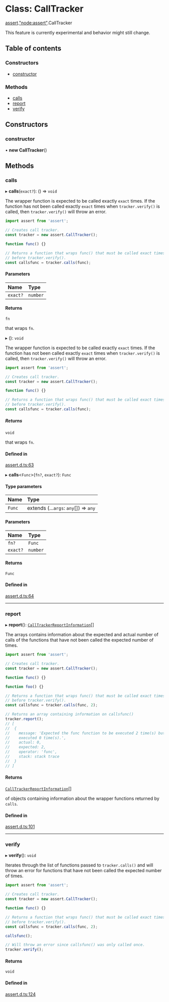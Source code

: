 # Class: CallTracker

[assert](../modules/assert.md).["node:assert"](../modules/assert._node_assert_.md).CallTracker

This feature is currently experimental and behavior might still change.

## Table of contents

### Constructors

- [constructor](assert._node_assert_.CallTracker.md#constructor)

### Methods

- [calls](assert._node_assert_.CallTracker.md#calls)
- [report](assert._node_assert_.CallTracker.md#report)
- [verify](assert._node_assert_.CallTracker.md#verify)

## Constructors

### constructor

• **new CallTracker**()

## Methods

### calls

▸ **calls**(`exact?`): () => `void`

The wrapper function is expected to be called exactly `exact` times. If the
function has not been called exactly `exact` times when `tracker.verify()` is called, then `tracker.verify()` will throw an
error.

```js
import assert from 'assert';

// Creates call tracker.
const tracker = new assert.CallTracker();

function func() {}

// Returns a function that wraps func() that must be called exact times
// before tracker.verify().
const callsfunc = tracker.calls(func);
```

#### Parameters

| Name | Type |
| :------ | :------ |
| `exact?` | `number` |

#### Returns

`fn`

that wraps `fn`.

▸ (): `void`

The wrapper function is expected to be called exactly `exact` times. If the
function has not been called exactly `exact` times when `tracker.verify()` is called, then `tracker.verify()` will throw an
error.

```js
import assert from 'assert';

// Creates call tracker.
const tracker = new assert.CallTracker();

function func() {}

// Returns a function that wraps func() that must be called exact times
// before tracker.verify().
const callsfunc = tracker.calls(func);
```

##### Returns

`void`

that wraps `fn`.

#### Defined in

[assert.d.ts:63](https://github.com/goodcodedev/bun-types/blob/8bd1b3a/assert.d.ts#L63)

▸ **calls**<`Func`\>(`fn?`, `exact?`): `Func`

#### Type parameters

| Name | Type |
| :------ | :------ |
| `Func` | extends (...`args`: `any`[]) => `any` |

#### Parameters

| Name | Type |
| :------ | :------ |
| `fn?` | `Func` |
| `exact?` | `number` |

#### Returns

`Func`

#### Defined in

[assert.d.ts:64](https://github.com/goodcodedev/bun-types/blob/8bd1b3a/assert.d.ts#L64)

___

### report

▸ **report**(): [`CallTrackerReportInformation`](../interfaces/assert._assert_.CallTrackerReportInformation.md)[]

The arrays contains information about the expected and actual number of calls of
the functions that have not been called the expected number of times.

```js
import assert from 'assert';

// Creates call tracker.
const tracker = new assert.CallTracker();

function func() {}

function foo() {}

// Returns a function that wraps func() that must be called exact times
// before tracker.verify().
const callsfunc = tracker.calls(func, 2);

// Returns an array containing information on callsfunc()
tracker.report();
// [
//  {
//    message: 'Expected the func function to be executed 2 time(s) but was
//    executed 0 time(s).',
//    actual: 0,
//    expected: 2,
//    operator: 'func',
//    stack: stack trace
//  }
// ]
```

#### Returns

[`CallTrackerReportInformation`](../interfaces/assert._assert_.CallTrackerReportInformation.md)[]

of objects containing information about the wrapper functions returned by `calls`.

#### Defined in

[assert.d.ts:101](https://github.com/goodcodedev/bun-types/blob/8bd1b3a/assert.d.ts#L101)

___

### verify

▸ **verify**(): `void`

Iterates through the list of functions passed to `tracker.calls()` and will throw an error for functions that
have not been called the expected number of times.

```js
import assert from 'assert';

// Creates call tracker.
const tracker = new assert.CallTracker();

function func() {}

// Returns a function that wraps func() that must be called exact times
// before tracker.verify().
const callsfunc = tracker.calls(func, 2);

callsfunc();

// Will throw an error since callsfunc() was only called once.
tracker.verify();
```

#### Returns

`void`

#### Defined in

[assert.d.ts:124](https://github.com/goodcodedev/bun-types/blob/8bd1b3a/assert.d.ts#L124)
